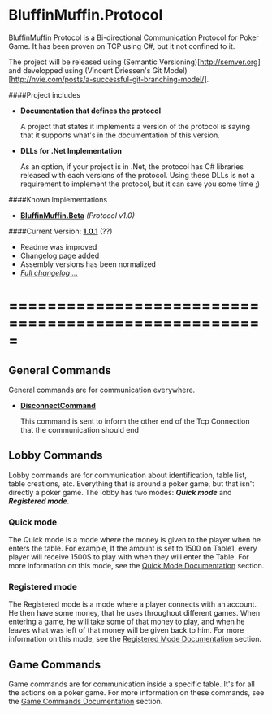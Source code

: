 # BluffinMuffin.Protocol

BluffinMuffin Protocol is a Bi-directional Communication Protocol for Poker Game. It has been proven on TCP using C#, but it not confined to it.

The project will be released using (Semantic Versioning)[http://semver.org] and developped using (Vincent Driessen's Git Model)[http://nvie.com/posts/a-successful-git-branching-model/].

####Project includes
 * **Documentation that defines the protocol**

   A project that states it implements a version of the protocol is saying that it supports what's in the documentation of this version.
   
 * **DLLs for .Net Implementation**

   As an option, if your project is in .Net, the protocol has C# libraries released with each versions of the protocol. Using these DLLs is not a requirement to implement the protocol, but it can save you some time ;)
    
####Known Implementations
 * **[BluffinMuffin.Beta](http://ericmas001.github.io/BluffinMuffin.Beta)** *(Protocol v1.0)*


####Current Version: **[1.0.1](https://github.com/Ericmas001/BluffinMuffin.Protocol/releases/tag/v1.0.1)** (??)
 * Readme was improved
 * Changelog page added
 * Assembly versions has been normalized
 * *[Full changelog ...](https://github.com/Ericmas001/BluffinMuffin.Protocol/blob/master/CHANGELOG.md)*


=====================================================
=====================================================

## General Commands
General commands are for communication everywhere.

 * **[DisconnectCommand](https://github.com/Ericmas001/BluffinMuffin.Protocol/blob/master/Documentation/BluffinMuffin.Protocol.DisconnectCommand.md)** 

   This command is sent to inform the other end of the Tcp Connection that the communication should end

## Lobby Commands
Lobby commands are for communication about identification, table list, table creations, etc. Everything that is around a poker game, but that isn't directly a poker game.
The lobby has two modes: ***Quick mode*** and ***Registered mode***. 

### Quick mode
The Quick mode is a mode where the money is given to the player when he enters the table. For example, If the amount is set to 1500 on Table1, every player will receive 1500$ to play with when they will enter the Table.
For more information on this mode, see the [Quick Mode Documentation](https://github.com/Ericmas001/BluffinMuffin.Protocol/blob/master/Documentation/LobbyQuickMode.md) section.

### Registered mode
The Registered mode is a mode where a player connects with an account. He then have some money, that he uses throughout different games. When entering a game, he will take some of that money to play, and when he leaves what was left of that money will be given back to him.
For more information on this mode, see the [Registered Mode Documentation](https://github.com/Ericmas001/BluffinMuffin.Protocol/blob/master/Documentation/LobbyRegisteredMode.md) section.

## Game Commands
Game commands are for communication inside a specific table. It's for all the actions on a poker game.
For more information on these commands, see the [Game Commands Documentation](https://github.com/Ericmas001/BluffinMuffin.Protocol/blob/master/Documentation/Game.md) section.
